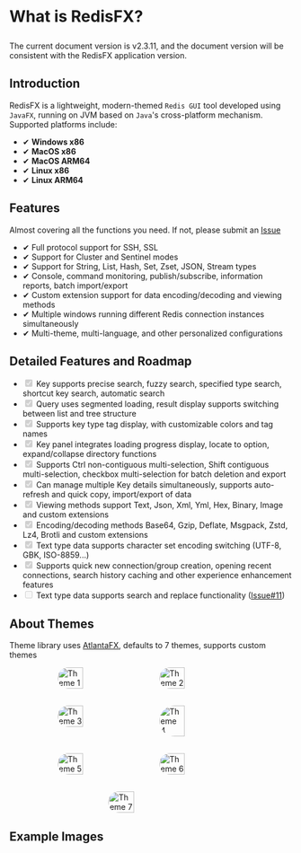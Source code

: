 <script setup>
import ImageWithTheme from '.vitepress/components/ImageWithTheme.vue'
</script>

# What is RedisFX?

<div class="tip custom-block" style="padding-top: 8px">
The current document version is v2.3.11, and the document version will be consistent with the RedisFX application version.
</div>

## Introduction
RedisFX is a lightweight, modern-themed `Redis GUI` tool developed using `JavaFX`, running on JVM based on `Java`'s cross-platform mechanism. Supported platforms include:

- &#x2714; **Windows x86**
- &#x2714; **MacOS x86**
- &#x2714; **MacOS ARM64**
- &#x2714; **Linux x86**
- &#x2714; **Linux ARM64**

## Features
Almost covering all the functions you need. If not, please submit an [Issue](https://github.com/tanhuang2016/RedisFX/issues)

- &#x2714; Full protocol support for SSH, SSL
- &#x2714; Support for Cluster and Sentinel modes
- &#x2714; Support for String, List, Hash, Set, Zset, JSON, Stream types
- &#x2714; Console, command monitoring, publish/subscribe, information reports, batch import/export
- &#x2714; Custom extension support for data encoding/decoding and viewing methods
- &#x2714; Multiple windows running different Redis connection instances simultaneously
- &#x2714; Multi-theme, multi-language, and other personalized configurations

## Detailed Features and Roadmap

<ul>
  <li><input type="checkbox" checked disabled> Key supports precise search, fuzzy search, specified type search, shortcut key search, automatic search</li>
  <li><input type="checkbox" checked disabled> Query uses segmented loading, result display supports switching between list and tree structure</li>
  <li><input type="checkbox" checked disabled> Supports key type tag display, with customizable colors and tag names</li>
  <li><input type="checkbox" checked disabled> Key panel integrates loading progress display, locate to option, expand/collapse directory functions</li>
  <li><input type="checkbox" checked disabled> Supports Ctrl non-contiguous multi-selection, Shift contiguous multi-selection, checkbox multi-selection for batch deletion and export</li>
  <li><input type="checkbox" checked disabled> Can manage multiple Key details simultaneously, supports auto-refresh and quick copy, import/export of data</li>
  <li><input type="checkbox" checked disabled> Viewing methods support Text, Json, Xml, Yml, Hex, Binary, Image and custom extensions</li>
  <li><input type="checkbox" checked disabled> Encoding/decoding methods Base64, Gzip, Deflate, Msgpack, Zstd, Lz4, Brotli and custom extensions</li>
  <li><input type="checkbox" checked disabled> Text type data supports character set encoding switching (UTF-8, GBK, ISO-8859...)</li>
  <li><input type="checkbox" checked disabled> Supports quick new connection/group creation, opening recent connections, search history caching and other experience enhancement features</li>
<li><input type="checkbox" disabled> Text type data supports search and replace functionality (<a href="https://github.com/tanhuang2016/RedisFX/issues/11">Issue#11</a>)</li>
</ul>

## About Themes
Theme library uses [AtlantaFX](https://github.com/mkpaz/atlantafx), defaults to 7 themes, supports custom themes
<br>
<div style="display: flex; flex-wrap: wrap; justify-content: center; gap: 30px;">
  <img src="/png/theme/theme-primer-light.png" alt="Theme 1" style="width: 30%; height: auto;border-radius: 30px;">
  <img src="/png/theme/theme-primer-dark.png" alt="Theme 2" style="width: 30%; height: auto;border-radius: 30px;">
  <img src="/png/theme/theme-nord-light.png" alt="Theme 3" style="width: 30%; height: auto;border-radius: 30px;">
  <img src="/png/theme/theme-nord-dark.png" alt="Theme 4" style="width: 30%; height: auto;border-radius: 30px;">
  <img src="/png/theme/theme-cupertino-light.png" alt="Theme 5" style="width: 30%; height: auto;border-radius: 30px;">
  <img src="/png/theme/theme-cupertino-dark.png" alt="Theme 6" style="width: 30%; height: auto;border-radius: 30px;">
  <img src="/png/theme/theme-dracula.png" alt="Theme 7" style="width: 30%; height: auto;border-radius: 30px;">
</div>

## Example Images

<ImageWithTheme 
  light-src="/png/introduction/example.png"
  dark-src="/png/introduction/example_dark.png"
  alt="Example Image"
  margin="10px 10px 10px 10px"
/>